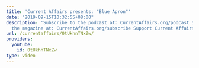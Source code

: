 ```yaml
---
title: 'Current Affairs presents: "Blue Apron"'
date: "2019-09-15T10:32:55+08:00"
description: 'Subscribe to the podcast at: CurrentAffairs.org/podcast Subscribe to
  the magazine at: CurrentAffairs.org/subscribe Support Current Affairs at: Patreon.com/CurrentAffairs'
url: /currentaffairs/0tUkhnTNxZw/
providers:
  youtube:
    id: 0tUkhnTNxZw
type: video
---
```

